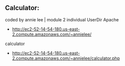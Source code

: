 Calculator:
-
coded by annie lee | module 2 individual
UserDir Apache
-   http://ec2-52-14-54-180.us-east-2.compute.amazonaws.com/~annielee/

calculator
-   http://ec2-52-14-54-180.us-east-2.compute.amazonaws.com/~annielee/calculator.php
